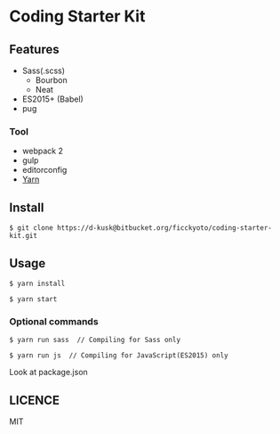 # Coding Starter Kit

## Features

- Sass(.scss)
    + Bourbon
    + Neat
- ES2015+ (Babel)
- pug

### Tool
- webpack 2
- gulp
- editorconfig
- [Yarn](https://yarnpkg.com/en/)

## Install

```
$ git clone https://d-kusk@bitbucket.org/ficckyoto/coding-starter-kit.git
```

## Usage

```
$ yarn install

$ yarn start
```

### Optional commands

```
$ yarn run sass  // Compiling for Sass only

$ yarn run js  // Compiling for JavaScript(ES2015) only
```

Look at package.json

## LICENCE
MIT
